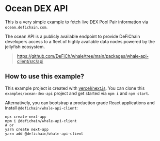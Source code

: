 # Ocean DEX API

This is a very simple example to fetch live DEX Pool Pair information via `ocean.defichain.com`.

The ocean API is a publicly available endpoint to provide DeFiChain developers access to a fleet of highly available
data nodes powered by the jellyfish ecosystem.

> https://github.com/DeFiCh/whale/tree/main/packages/whale-api-client/src/api

## How to use this example?

This example project is created with [vercel/next.js](https://github.com/vercel/next.js). You can clone
this `examples/ocean-dex-api` project and get started via `npm i` and `npm start`.

Alternatively, you can bootstrap a production grade React applications and install `@defichain/whale-api-client`:

```
npx create-next-app
npm i @defichain/whale-api-client
# or
yarn create next-app
yarn add @defichain/whale-api-client
```


